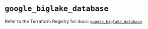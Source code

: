 # `google_biglake_database`

Refer to the Terraform Registry for docs: [`google_biglake_database`](https://registry.terraform.io/providers/hashicorp/google-beta/6.38.0/docs/resources/google_biglake_database).
